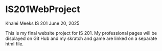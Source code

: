 # IS201WebProject
Khalei Meeks
IS 201
June 20, 2025

This is my final website project for IS 201. My professional pages will be displayed on Git Hub and my skratch and game are linked on a separate html file.
